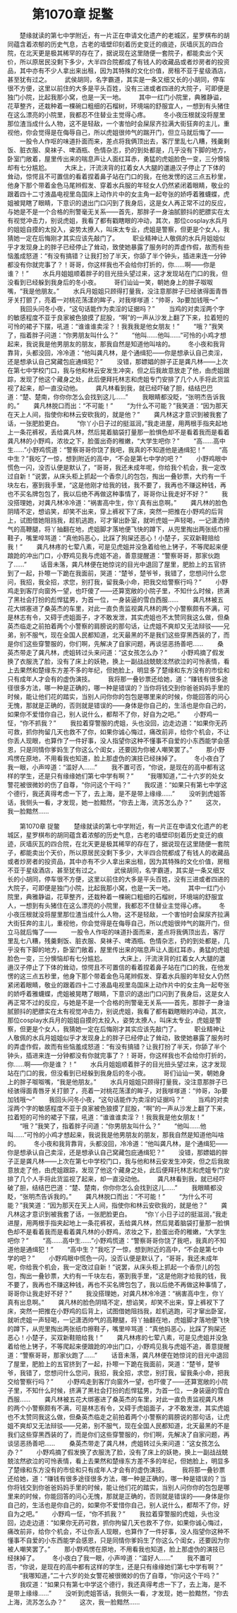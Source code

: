 # 　　第1070章 捉鳖
　　楚缘就读的第七中学附近，有一片正在申请文化遗产的老城区，星罗棋布的胡同蕴含着浓郁的历史气息，古老的墙壁印刻着历史变迁的痕迹，灰墙灰瓦的四合院，在北天更是极其稀罕的存在了，据说现在这里随便一套院子，都能卖出个天价，所以原居民没剩下多少，大半四合院都成了有钱人的收藏品或者炒房者的投资品，其中亦有不少人拿出来出租，因为其特殊的文化价值，房租不亚于星级酒店，甚至犹有过之。
　　武侯胡同，名字霸道，其实是一条又细又长的小胡同，停车很不方便，这里以前住的大多是平头百姓，没有三进或者四进的大院子，可即便是独门小院，比起我那小窝，也是一天一地。
　　其中一红门小院里，典雅静谥，花草整齐，还栽种着一棵碗口粗细的石榴树，环境端的舒服宜人，一想到有头猪住在这么漂亮的小院里，我都忍不住替业主觉得心疼。
　　冬小夜压根就没将屋里那位渣当成什么人物，这不是轻敌，一个害怕时会屎尿齐拉满大街狂奔的主儿，重视他，你会觉得是在侮辱自己，所以虎姐很帅气的踹开门，但立马就后悔了——
　　一股令人作呕的味道扑面而来，差点将我俩顶出去，客厅里乱七八糟，残羹剩饭、脏衣服、臭袜子、啤酒瓶、色情杂志，扔的到处都是，几乎没有下脚的地方，卧室门敞着，屋里传出来的喘息声让人面红耳赤，勇猛的虎姐脸色一变，三分懊恼却有七分尴尬。
　　大床上，汗流浃背的扛着女人大腿的邋遢汉子停止了下体的耸动，惊愕且不可置信的看着捏着鼻子站在门口的我，在他发愣的这三点五秒里，他身下那个带着金色马尾辫假发、穿着水兵服的年轻女人仍然紧闭着眼睛，敬业的跟着四十二寸液晶电视里岛国床上动作片中的女主角一起夸张的娇呼着雅蠛蝶，虎姐被晃瞎了眼睛，下意识的退出门口闪到了我身后，这是女人再正常不过的反应，与她是不是一个合格的刑警毫无关系——首先，那胖子一身油腻颤抖的肥膘实在太有视觉冲击力，别说虎姐，我看了都有戳瞎眼的冲动，其次，那位cosplay水兵月的姐姐自摸的太投入，姿势太撩人，叫床太专业，虎姐是警察，但更是个女人，我猜她一定在后悔刚才其实应该先敲门了。
　　职业精神让人敬佩的水兵月姐姐似乎才发现身上的胖子已经停止了耸动，致使她暴露了服务时的弄虚作假，故而有些恼羞成怒道：“有没有搞错？让我打扮了半天，你舔了半个钟头，插进来连一分钟都没有你就完事了？！哥哥，你这样我也不会给你打折的，你……啊——你是谁？！”
　　水兵月姐姐顺着胖子的目光扭头望过来，这才发现站在门口的我，但没看到已经躲到我身后的冬小夜。
　　哥们讪讪一笑，朝她身上的胖子呶呶嘴，“我是他朋友。”
　　水兵月姐姐只顾得打量我，没注意那胖子已经骇得面青唇牙关打颤了，亮着一对桃花荡漾的眸子，对我嗲嗲道：“帅哥，3p要加钱哦～”
　　我回头问冬小夜，“这句话能作为卖淫的证据吗？”
　　当鸡的对卖淫两个字的敏感程度不亚于良家被色狼摸了屁股，“啊”的一声从沙发上翻了下来，拉着短的可怜的裙子下摆，吼道：“谁谁谁卖淫？！我我我是他女朋友！”
　　“哦？”我笑了，指着胖子问道：“你男朋友叫什么？”
　　“他叫……他叫……”可怜的小鸡才想起来，我说我是他男朋友的朋友，那我自然是知道他叫啥的。
　　冬小夜和我背靠背，头都没回，冷冷道：“他叫龚凡林，是个通缉犯——你是想承认自己卖淫，还是想承认自己窝藏包庇通缉犯？”
　　没错，那嫖娼的胖子正是龚凡林——上次在第七中学校门口，我与他和林云安发生冲突，但之后我故意放走了他，由虎姐跟踪，发现了他这个藏身之处，此后便拜托林志和虎姐专门安排了几个人手将此货监视了起来，却一直没动他。
　　龚凡林看到我，就已经吓破了胆，结结巴巴道：“楚、楚南，你你你怎么会找到这儿……”
　　我眼睛都没眨，“张明杰告诉我的。”
　　龚凡林脱口而出：“不可能！”
　　“为什么不可能？”我笑道：“因为那天在天上人间，指使你和林云安砍我的，就是他？”
　　龚凡林这才意识到被我套了话，一张肥脸更白。
　　“你丫小日子过的挺滋润，”我走进屋，用两根手指夹起地上一条花裤衩，丢给龚凡林，然后晃着脑袋打量那一脸惧色却不是看着我而是看着龚凡林的小野鸡，浓妆之下，脸蛋出奇的稚嫩，“大学生吧你？”
　　“高……高中生……”小野鸡慌道：“警察哥哥你饶了我吧，我真的不知道他是通缉犯！”
　　“高中生？”我吃了一惊，想到附近的高中，“不会是第七中学的吧？”
　　小野鸡眼中慌色一闪，没否认便是默认了，“哥哥，我还未成年呢，你给我个机会，我一定改过自新！”说罢，从床头柜上抓起一个香奈儿的包包，掏出一叠钞票，大约有一千块左右，塞到我手里，“这是他刚才给我的钱，我不要了，我再也不赚这种钱，再也不买名牌包包了，我以后绝不再做这种事情了，哥哥你让我走好不好？”
　　我没搭理她，对龚凡林冷冷道：“祸害高中生，你丫真有出息啊。”
　　龚凡林的脸色阴晴不定，想谄笑，却笑不出来，穿上裤衩下了床，突然一把推在小野鸡的后背上，试图借她阻挡我，趁机逃跑，可才窜出卧室，就听虎姐一声轻喝，一记潇洒帅气的高鞭腿，将丫抽翻在地，虎姐脚才落地便飞快的蹲下，从兜里掏出两张纸巾擦鞋子，嘴里啐骂道：“真他妈恶心，比踩了狗屎还恶心！小楚子，买双新鞋赔给我！”
　　龚凡林疼的七荤八素，可是见虎姐并没急着给他上铐子，不等爬起来便踉跄的冲出门口，小野鸡见我与虎姐不追，善意提醒道：“警察哥哥，那家伙跑了……”
　　话音未落，龚凡林便在她惊诧的目光中退回了屋里，肥脸上的五官挤到了一起，扑嚓一下跪在我面前，哭道：“楚爷，楚爷爷，我错了，您想问什么您问，我招，我全招，求您，别打我，留我条小命，把我交给警察行吗？”
　　小野鸡走到客厅向窗外一望，也吓傻了——还算宽敞的小院子里，不知什么时候，挤满了黑社会打扮的彪悍猛男，为首一位，一身装逼的雪白西服……
　　龚凡林被五花大绑塞进了桑英杰的车里，对此一直负责监视龚凡林的两个小警察颇有不满，可是林志有令，又碍于虎姐面子，才不敢发泄，其实虎姐也不太赞同我这么做，但桑英杰临走之前拍着两个小警察的肩膀说的那句话，让虎姐不爽却又无法辩驳——兄弟，别不服气，现在全国人民都知道，北天最黑的不是我们这些穿黑西装的了，而是你们这些穿警服的，你们啊，先解决了自家问题，再谈惩恶扬善吧……
　　桑英杰带走了龚凡林，虎姐转过头来问道：“这女孩怎么办？”
　　小野鸡摘了假发换了衣服洗了脸，没有了床上的妖艳，换上一副战战兢兢泫然欲泣的可怜表情，看上去果然和楚缘东方差不多的年纪，但她脸上，明显多了楚缘和东方没有的市侩和只有成年人才会有的虚伪演技。
　　我将那一叠钞票还给她，道：“赚钱有很多途径很多方法，哪一种是正确的，哪一种是错误的？当你将钱交到你爸爸妈妈手里的时候，能让他们花的踏实，当别人问你你的包包是哪里来的时候，你能回答的问心无愧，那就是正确的，否则就是错误的——身体是你自己的，生活也是你自己的，如果你不爱惜你自己，别人说什么，都帮不了你，好自为之吧。”
　　小野鸡一怔，“你不抓我？”
　　我拉着穿警服的虎姐，头也没回，边走边道：“如果你无药可救，抓你拘留几天也救不了你，如果你诚心悔过，痛改前非，给你个机会，不让你丢人现眼，也算作了一件好事，没人指望你这种不懂事不自爱的小东西能学会感恩，只是同情你爹妈生了你这么个闺女，还要因为你被人嘲笑罢了。”
　　那小野鸡愣在原地，不用看我也知道，脸上那虚伪的演技已经抹掉了。
　　冬小夜白了我一眼，小声啐道：“滥好人……”
　　我不置可否，“你说，是现在的高中都有这样的学生，还是只有缘缘她们第七中学有啊？”
　　“我哪知道，”二十六岁的处女警花被很微妙的伤了自尊，“你问这个干吗？”
　　我叹道：“如果只有第七中学这个德行，我还真得考虑一下了，去上海，是不是带上缘缘……”
　　没听到虎姐答话，我侧头一看，才发现，她一脸黯然，“你去上海，流苏怎么办？”
　　这次，我一脸黯然……

　　第1070章 捉鳖
　　楚缘就读的第七中学附近，有一片正在申请文化遗产的老城区，星罗棋布的胡同蕴含着浓郁的历史气息，古老的墙壁印刻着历史变迁的痕迹，灰墙灰瓦的四合院，在北天更是极其稀罕的存在了，据说现在这里随便一套院子，都能卖出个天价，所以原居民没剩下多少，大半四合院都成了有钱人的收藏品或者炒房者的投资品，其中亦有不少人拿出来出租，因为其特殊的文化价值，房租不亚于星级酒店，甚至犹有过之。
　　武侯胡同，名字霸道，其实是一条又细又长的小胡同，停车很不方便，这里以前住的大多是平头百姓，没有三进或者四进的大院子，可即便是独门小院，比起我那小窝，也是一天一地。
　　其中一红门小院里，典雅静谥，花草整齐，还栽种着一棵碗口粗细的石榴树，环境端的舒服宜人，一想到有头猪住在这么漂亮的小院里，我都忍不住替业主觉得心疼。
　　冬小夜压根就没将屋里那位渣当成什么人物，这不是轻敌，一个害怕时会屎尿齐拉满大街狂奔的主儿，重视他，你会觉得是在侮辱自己，所以虎姐很帅气的踹开门，但立马就后悔了——
　　一股令人作呕的味道扑面而来，差点将我俩顶出去，客厅里乱七八糟，残羹剩饭、脏衣服、臭袜子、啤酒瓶、色情杂志，扔的到处都是，几乎没有下脚的地方，卧室门敞着，屋里传出来的喘息声让人面红耳赤，勇猛的虎姐脸色一变，三分懊恼却有七分尴尬。
　　大床上，汗流浃背的扛着女人大腿的邋遢汉子停止了下体的耸动，惊愕且不可置信的看着捏着鼻子站在门口的我，在他发愣的这三点五秒里，他身下那个带着金色马尾辫假发、穿着水兵服的年轻女人仍然紧闭着眼睛，敬业的跟着四十二寸液晶电视里岛国床上动作片中的女主角一起夸张的娇呼着雅蠛蝶，虎姐被晃瞎了眼睛，下意识的退出门口闪到了我身后，这是女人再正常不过的反应，与她是不是一个合格的刑警毫无关系——首先，那胖子一身油腻颤抖的肥膘实在太有视觉冲击力，别说虎姐，我看了都有戳瞎眼的冲动，其次，那位cosplay水兵月的姐姐自摸的太投入，姿势太撩人，叫床太专业，虎姐是警察，但更是个女人，我猜她一定在后悔刚才其实应该先敲门了。
　　职业精神让人敬佩的水兵月姐姐似乎才发现身上的胖子已经停止了耸动，致使她暴露了服务时的弄虚作假，故而有些恼羞成怒道：“有没有搞错？让我打扮了半天，你舔了半个钟头，插进来连一分钟都没有你就完事了？！哥哥，你这样我也不会给你打折的，你……啊——你是谁？！”
　　水兵月姐姐顺着胖子的目光扭头望过来，这才发现站在门口的我，但没看到已经躲到我身后的冬小夜。
　　哥们讪讪一笑，朝她身上的胖子呶呶嘴，“我是他朋友。”
　　水兵月姐姐只顾得打量我，没注意那胖子已经骇得面青唇牙关打颤了，亮着一对桃花荡漾的眸子，对我嗲嗲道：“帅哥，3p要加钱哦～”
　　我回头问冬小夜，“这句话能作为卖淫的证据吗？”
　　当鸡的对卖淫两个字的敏感程度不亚于良家被色狼摸了屁股，“啊”的一声从沙发上翻了下来，拉着短的可怜的裙子下摆，吼道：“谁谁谁卖淫？！我我我是他女朋友！”
　　“哦？”我笑了，指着胖子问道：“你男朋友叫什么？”
　　“他叫……他叫……”可怜的小鸡才想起来，我说我是他男朋友的朋友，那我自然是知道他叫啥的。
　　冬小夜和我背靠背，头都没回，冷冷道：“他叫龚凡林，是个通缉犯——你是想承认自己卖淫，还是想承认自己窝藏包庇通缉犯？”
　　没错，那嫖娼的胖子正是龚凡林——上次在第七中学校门口，我与他和林云安发生冲突，但之后我故意放走了他，由虎姐跟踪，发现了他这个藏身之处，此后便拜托林志和虎姐专门安排了几个人手将此货监视了起来，却一直没动他。
　　龚凡林看到我，就已经吓破了胆，结结巴巴道：“楚、楚南，你你你怎么会找到这儿……”
　　我眼睛都没眨，“张明杰告诉我的。”
　　龚凡林脱口而出：“不可能！”
　　“为什么不可能？”我笑道：“因为那天在天上人间，指使你和林云安砍我的，就是他？”
　　龚凡林这才意识到被我套了话，一张肥脸更白。
　　“你丫小日子过的挺滋润，”我走进屋，用两根手指夹起地上一条花裤衩，丢给龚凡林，然后晃着脑袋打量那一脸惧色却不是看着我而是看着龚凡林的小野鸡，浓妆之下，脸蛋出奇的稚嫩，“大学生吧你？”
　　“高……高中生……”小野鸡慌道：“警察哥哥你饶了我吧，我真的不知道他是通缉犯！”
　　“高中生？”我吃了一惊，想到附近的高中，“不会是第七中学的吧？”
　　小野鸡眼中慌色一闪，没否认便是默认了，“哥哥，我还未成年呢，你给我个机会，我一定改过自新！”说罢，从床头柜上抓起一个香奈儿的包包，掏出一叠钞票，大约有一千块左右，塞到我手里，“这是他刚才给我的钱，我不要了，我再也不赚这种钱，再也不买名牌包包了，我以后绝不再做这种事情了，哥哥你让我走好不好？”
　　我没搭理她，对龚凡林冷冷道：“祸害高中生，你丫真有出息啊。”
　　龚凡林的脸色阴晴不定，想谄笑，却笑不出来，穿上裤衩下了床，突然一把推在小野鸡的后背上，试图借她阻挡我，趁机逃跑，可才窜出卧室，就听虎姐一声轻喝，一记潇洒帅气的高鞭腿，将丫抽翻在地，虎姐脚才落地便飞快的蹲下，从兜里掏出两张纸巾擦鞋子，嘴里啐骂道：“真他妈恶心，比踩了狗屎还恶心！小楚子，买双新鞋赔给我！”
　　龚凡林疼的七荤八素，可是见虎姐并没急着给他上铐子，不等爬起来便踉跄的冲出门口，小野鸡见我与虎姐不追，善意提醒道：“警察哥哥，那家伙跑了……”
　　话音未落，龚凡林便在她惊诧的目光中退回了屋里，肥脸上的五官挤到了一起，扑嚓一下跪在我面前，哭道：“楚爷，楚爷爷，我错了，您想问什么您问，我招，我全招，求您，别打我，留我条小命，把我交给警察行吗？”
　　小野鸡走到客厅向窗外一望，也吓傻了——还算宽敞的小院子里，不知什么时候，挤满了黑社会打扮的彪悍猛男，为首一位，一身装逼的雪白西服……
　　龚凡林被五花大绑塞进了桑英杰的车里，对此一直负责监视龚凡林的两个小警察颇有不满，可是林志有令，又碍于虎姐面子，才不敢发泄，其实虎姐也不太赞同我这么做，但桑英杰临走之前拍着两个小警察的肩膀说的那句话，让虎姐不爽却又无法辩驳——兄弟，别不服气，现在全国人民都知道，北天最黑的不是我们这些穿黑西装的了，而是你们这些穿警服的，你们啊，先解决了自家问题，再谈惩恶扬善吧……
　　桑英杰带走了龚凡林，虎姐转过头来问道：“这女孩怎么办？”
　　小野鸡摘了假发换了衣服洗了脸，没有了床上的妖艳，换上一副战战兢兢泫然欲泣的可怜表情，看上去果然和楚缘东方差不多的年纪，但她脸上，明显多了楚缘和东方没有的市侩和只有成年人才会有的虚伪演技。
　　我将那一叠钞票还给她，道：“赚钱有很多途径很多方法，哪一种是正确的，哪一种是错误的？当你将钱交到你爸爸妈妈手里的时候，能让他们花的踏实，当别人问你你的包包是哪里来的时候，你能回答的问心无愧，那就是正确的，否则就是错误的——身体是你自己的，生活也是你自己的，如果你不爱惜你自己，别人说什么，都帮不了你，好自为之吧。”
　　小野鸡一怔，“你不抓我？”
　　我拉着穿警服的虎姐，头也没回，边走边道：“如果你无药可救，抓你拘留几天也救不了你，如果你诚心悔过，痛改前非，给你个机会，不让你丢人现眼，也算作了一件好事，没人指望你这种不懂事不自爱的小东西能学会感恩，只是同情你爹妈生了你这么个闺女，还要因为你被人嘲笑罢了。”
　　那小野鸡愣在原地，不用看我也知道，脸上那虚伪的演技已经抹掉了。
　　冬小夜白了我一眼，小声啐道：“滥好人……”
　　我不置可否，“你说，是现在的高中都有这样的学生，还是只有缘缘她们第七中学有啊？”
　　“我哪知道，”二十六岁的处女警花被很微妙的伤了自尊，“你问这个干吗？”
　　我叹道：“如果只有第七中学这个德行，我还真得考虑一下了，去上海，是不是带上缘缘……”
　　没听到虎姐答话，我侧头一看，才发现，她一脸黯然，“你去上海，流苏怎么办？”
　　这次，我一脸黯然……
